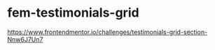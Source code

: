 # fem-testimonials-grid
https://www.frontendmentor.io/challenges/testimonials-grid-section-Nnw6J7Un7
